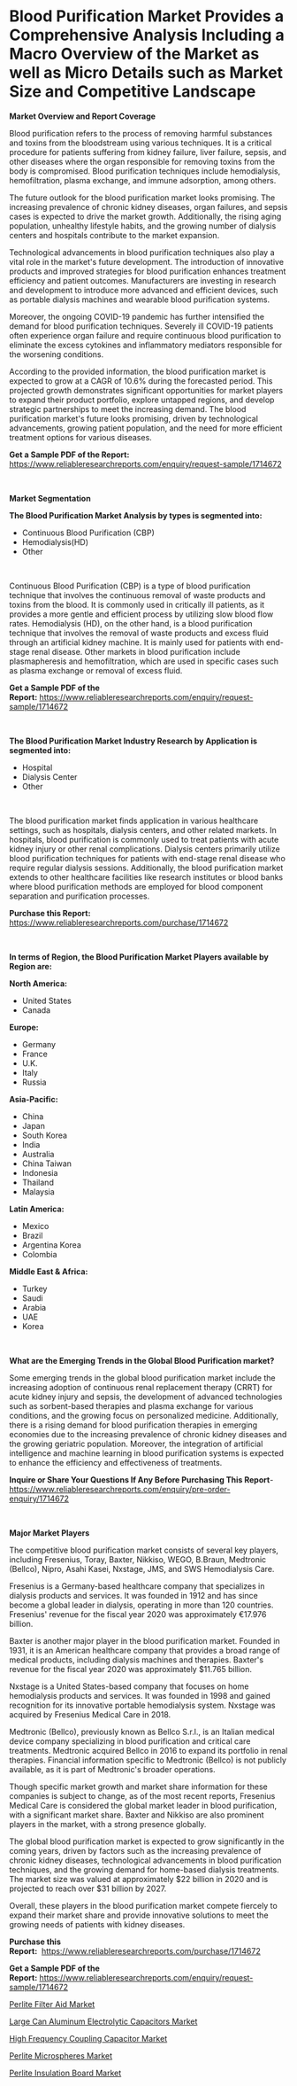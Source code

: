 <p><h1>Blood Purification Market Provides a Comprehensive Analysis Including a Macro Overview of the Market as well as Micro Details such as Market Size and Competitive Landscape</h1></p><p><strong>Market Overview and Report Coverage</strong></p>
<p><p>Blood purification refers to the process of removing harmful substances and toxins from the bloodstream using various techniques. It is a critical procedure for patients suffering from kidney failure, liver failure, sepsis, and other diseases where the organ responsible for removing toxins from the body is compromised. Blood purification techniques include hemodialysis, hemofiltration, plasma exchange, and immune adsorption, among others.</p><p>The future outlook for the blood purification market looks promising. The increasing prevalence of chronic kidney diseases, organ failures, and sepsis cases is expected to drive the market growth. Additionally, the rising aging population, unhealthy lifestyle habits, and the growing number of dialysis centers and hospitals contribute to the market expansion.</p><p>Technological advancements in blood purification techniques also play a vital role in the market's future development. The introduction of innovative products and improved strategies for blood purification enhances treatment efficiency and patient outcomes. Manufacturers are investing in research and development to introduce more advanced and efficient devices, such as portable dialysis machines and wearable blood purification systems.</p><p>Moreover, the ongoing COVID-19 pandemic has further intensified the demand for blood purification techniques. Severely ill COVID-19 patients often experience organ failure and require continuous blood purification to eliminate the excess cytokines and inflammatory mediators responsible for the worsening conditions.</p><p>According to the provided information, the blood purification market is expected to grow at a CAGR of 10.6% during the forecasted period. This projected growth demonstrates significant opportunities for market players to expand their product portfolio, explore untapped regions, and develop strategic partnerships to meet the increasing demand. The blood purification market's future looks promising, driven by technological advancements, growing patient population, and the need for more efficient treatment options for various diseases.</p></p>
<p><strong>Get a Sample PDF of the Report:</strong> <a href="https://www.reliableresearchreports.com/enquiry/request-sample/1714672">https://www.reliableresearchreports.com/enquiry/request-sample/1714672</a></p>
<p>&nbsp;</p>
<p><strong>Market Segmentation</strong></p>
<p><strong>The Blood Purification Market Analysis by types is segmented into:</strong></p>
<p><ul><li>Continuous Blood Purification (CBP)</li><li>Hemodialysis(HD)</li><li>Other</li></ul></p>
<p>&nbsp;</p>
<p><p>Continuous Blood Purification (CBP) is a type of blood purification technique that involves the continuous removal of waste products and toxins from the blood. It is commonly used in critically ill patients, as it provides a more gentle and efficient process by utilizing slow blood flow rates. Hemodialysis (HD), on the other hand, is a blood purification technique that involves the removal of waste products and excess fluid through an artificial kidney machine. It is mainly used for patients with end-stage renal disease. Other markets in blood purification include plasmapheresis and hemofiltration, which are used in specific cases such as plasma exchange or removal of excess fluid.</p></p>
<p><strong>Get a Sample PDF of the Report:</strong>&nbsp;<a href="https://www.reliableresearchreports.com/enquiry/request-sample/1714672">https://www.reliableresearchreports.com/enquiry/request-sample/1714672</a></p>
<p>&nbsp;</p>
<p><strong>The Blood Purification Market Industry Research by Application is segmented into:</strong></p>
<p><ul><li>Hospital</li><li>Dialysis Center</li><li>Other</li></ul></p>
<p>&nbsp;</p>
<p><p>The blood purification market finds application in various healthcare settings, such as hospitals, dialysis centers, and other related markets. In hospitals, blood purification is commonly used to treat patients with acute kidney injury or other renal complications. Dialysis centers primarily utilize blood purification techniques for patients with end-stage renal disease who require regular dialysis sessions. Additionally, the blood purification market extends to other healthcare facilities like research institutes or blood banks where blood purification methods are employed for blood component separation and purification processes.</p></p>
<p><strong>Purchase this Report:</strong>&nbsp; <a href="https://www.reliableresearchreports.com/purchase/1714672">https://www.reliableresearchreports.com/purchase/1714672</a></p>
<p>&nbsp;</p>
<p><strong>In terms of Region, the Blood Purification Market Players available by Region are:</strong></p>
<p>
    <p> <strong> North America: </strong>
        <ul>
            <li>United States</li>
            <li>Canada</li>
        </ul>
        </p> 
    <p> <strong> Europe: </strong>
        <ul>
            <li>Germany</li>
            <li>France</li>
            <li>U.K.</li>
            <li>Italy</li>
            <li>Russia</li>
        </ul>
        </p> 
    <p> <strong> Asia-Pacific: </strong>
        <ul>
            <li>China</li>
            <li>Japan</li>
            <li>South Korea</li>
            <li>India</li>
            <li>Australia</li>
            <li>China Taiwan</li>
            <li>Indonesia</li>
            <li>Thailand</li>
            <li>Malaysia</li>
        </ul>
        </p> 
    <p> <strong> Latin America: </strong>
        <ul>
            <li>Mexico</li>
            <li>Brazil</li>
            <li>Argentina Korea</li>
            <li>Colombia</li>
        </ul>
        </p> 
    <p> <strong> Middle East & Africa: </strong>
        <ul>
            <li>Turkey</li>
            <li>Saudi</li>
            <li>Arabia</li>
            <li>UAE</li>
            <li>Korea</li>
        </ul>
    </p>
    </p>
<p>&nbsp;</p>
<p><strong>What are the Emerging Trends in the Global Blood Purification market?</strong></p>
<p><p>Some emerging trends in the global blood purification market include the increasing adoption of continuous renal replacement therapy (CRRT) for acute kidney injury and sepsis, the development of advanced technologies such as sorbent-based therapies and plasma exchange for various conditions, and the growing focus on personalized medicine. Additionally, there is a rising demand for blood purification therapies in emerging economies due to the increasing prevalence of chronic kidney diseases and the growing geriatric population. Moreover, the integration of artificial intelligence and machine learning in blood purification systems is expected to enhance the efficiency and effectiveness of treatments.</p></p>
<p><strong>Inquire or Share Your Questions If Any Before Purchasing This Report</strong>- <a href="https://www.reliableresearchreports.com/enquiry/pre-order-enquiry/1714672">https://www.reliableresearchreports.com/enquiry/pre-order-enquiry/1714672</a></p>
<p>&nbsp;</p>
<p><strong>Major Market Players</strong></p>
<p><p>The competitive blood purification market consists of several key players, including Fresenius, Toray, Baxter, Nikkiso, WEGO, B.Braun, Medtronic (Bellco), Nipro, Asahi Kasei, Nxstage, JMS, and SWS Hemodialysis Care. </p><p>Fresenius is a Germany-based healthcare company that specializes in dialysis products and services. It was founded in 1912 and has since become a global leader in dialysis, operating in more than 120 countries. Fresenius' revenue for the fiscal year 2020 was approximately €17.976 billion.</p><p>Baxter is another major player in the blood purification market. Founded in 1931, it is an American healthcare company that provides a broad range of medical products, including dialysis machines and therapies. Baxter's revenue for the fiscal year 2020 was approximately $11.765 billion.</p><p>Nxstage is a United States-based company that focuses on home hemodialysis products and services. It was founded in 1998 and gained recognition for its innovative portable hemodialysis system. Nxstage was acquired by Fresenius Medical Care in 2018.</p><p>Medtronic (Bellco), previously known as Bellco S.r.l., is an Italian medical device company specializing in blood purification and critical care treatments. Medtronic acquired Bellco in 2016 to expand its portfolio in renal therapies. Financial information specific to Medtronic (Bellco) is not publicly available, as it is part of Medtronic's broader operations.</p><p>Though specific market growth and market share information for these companies is subject to change, as of the most recent reports, Fresenius Medical Care is considered the global market leader in blood purification, with a significant market share. Baxter and Nikkiso are also prominent players in the market, with a strong presence globally.</p><p>The global blood purification market is expected to grow significantly in the coming years, driven by factors such as the increasing prevalence of chronic kidney diseases, technological advancements in blood purification techniques, and the growing demand for home-based dialysis treatments. The market size was valued at approximately $22 billion in 2020 and is projected to reach over $31 billion by 2027.</p><p>Overall, these players in the blood purification market compete fiercely to expand their market share and provide innovative solutions to meet the growing needs of patients with kidney diseases.</p></p>
<p><strong>Purchase this Report:</strong>&nbsp;&nbsp;<a href="https://www.reliableresearchreports.com/purchase/1714672">https://www.reliableresearchreports.com/purchase/1714672</a></p>
<p></p>
<p><strong>Get a Sample PDF of the Report:</strong>&nbsp;<a href="https://www.reliableresearchreports.com/enquiry/request-sample/1714672">https://www.reliableresearchreports.com/enquiry/request-sample/1714672</a></p>
<p><p><a href="https://www.linkedin.com/pulse/perlite-filter-aid-market-insights-players-forecast-till-bxzuf/">Perlite Filter Aid Market</a></p><p><a href="https://medium.com/@adiroy75486/large-can-aluminum-electrolytic-capacitors-market-insight-market-trends-growth-forecasted-from-efdfc8fdd062">Large Can Aluminum Electrolytic Capacitors Market</a></p><p><a href="https://medium.com/@azadyoi012547/high-frequency-coupling-capacitor-market-trends-forecast-and-competitive-analysis-to-2030-b083ed75d6aa">High Frequency Coupling Capacitor Market</a></p><p><a href="https://www.linkedin.com/pulse/perlite-microspheres-market-size-2023-2030-global-industrial-k1mlf/">Perlite Microspheres Market</a></p><p><a href="https://www.linkedin.com/pulse/perlite-insulation-board-market-size-2023-2030-global-c7njf/">Perlite Insulation Board Market</a></p></p>